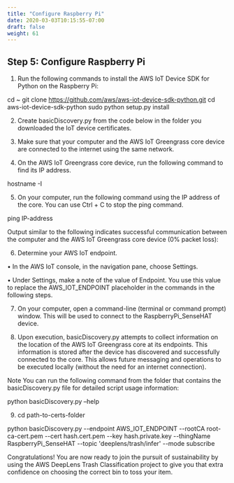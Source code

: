 ```yaml
---
title: "Configure Raspberry Pi"
date: 2020-03-03T10:15:55-07:00
draft: false
weight: 61
---
```

## Step 5: Configure Raspberry Pi

1.	Run the following commands to install the AWS IoT Device SDK for Python on the Raspberry Pi:

cd ~
git clone https://github.com/aws/aws-iot-device-sdk-python.git
cd aws-iot-device-sdk-python
sudo python setup.py install

2.	Create basicDiscovery.py from the code below in the folder you downloaded the IoT device certificates.

3.	Make sure that your computer and the AWS IoT Greengrass core device are connected to the internet using the same network.


4.	On the AWS IoT Greengrass core device, run the following command to find its IP address.

hostname -I

5.	On your computer, run the following command using the IP address of the core. You can use Ctrl + C to stop the ping command.

ping IP-address

Output similar to the following indicates successful communication between the computer and the AWS IoT Greengrass core device (0% packet loss):

 

6.	Determine your AWS IoT endpoint.

•	In the AWS IoT console, in the navigation pane, choose Settings.

•	Under Settings, make a note of the value of Endpoint. You use this value to replace the AWS_IOT_ENDPOINT placeholder in the commands in the following steps.


 

7.	On your computer, open a command-line (terminal or command prompt) window.  This will be used to connect to the RaspberryPi_SenseHAT device.
 
8.	Upon execution, basicDiscovery.py attempts to collect information on the location of the AWS IoT Greengrass core at its endpoints. This information is stored after the device has discovered and successfully connected to the core. This allows future messaging and operations to be executed locally (without the need for an internet connection).

Note
You can run the following command from the folder that contains the basicDiscovery.py file for detailed script usage information:

python basicDiscovery.py –help

9.	cd path-to-certs-folder

python basicDiscovery.py --endpoint AWS_IOT_ENDPOINT --rootCA root-ca-cert.pem --cert hash.cert.pem --key hash.private.key --thingName RaspberryPi_SenseHAT --topic 'deeplens/trash/infer' --mode subscribe



Congratulations! You are now ready to join the pursuit of sustainability by using the AWS DeepLens Trash Classification project to give you that extra confidence on choosing the correct bin to toss your item.

